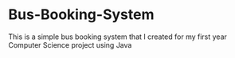 # Bus-Booking-System
This is a simple bus booking system that I created for my first year Computer Science project using Java
